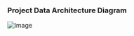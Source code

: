 ### Project Data Architecture Diagram

![Image](https://github.com/user-attachments/assets/b7d39e75-7d40-4e0f-8635-89d8060de59a)
